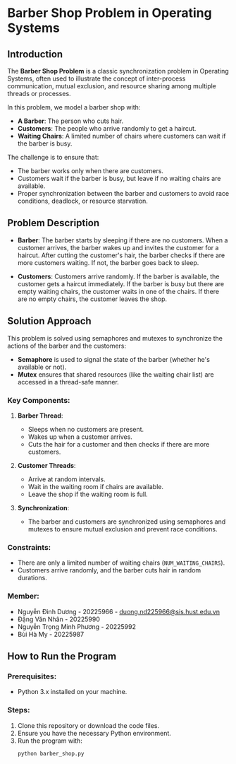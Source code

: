 # Barber Shop Problem in Operating Systems

## Introduction

The **Barber Shop Problem** is a classic synchronization problem in Operating Systems, often used to illustrate the concept of inter-process communication, mutual exclusion, and resource sharing among multiple threads or processes.

In this problem, we model a barber shop with:
- **A Barber**: The person who cuts hair.
- **Customers**: The people who arrive randomly to get a haircut.
- **Waiting Chairs**: A limited number of chairs where customers can wait if the barber is busy.

The challenge is to ensure that:
- The barber works only when there are customers.
- Customers wait if the barber is busy, but leave if no waiting chairs are available.
- Proper synchronization between the barber and customers to avoid race conditions, deadlock, or resource starvation.

## Problem Description

- **Barber**: The barber starts by sleeping if there are no customers. When a customer arrives, the barber wakes up and invites the customer for a haircut. After cutting the customer's hair, the barber checks if there are more customers waiting. If not, the barber goes back to sleep.
  
- **Customers**: Customers arrive randomly. If the barber is available, the customer gets a haircut immediately. If the barber is busy but there are empty waiting chairs, the customer waits in one of the chairs. If there are no empty chairs, the customer leaves the shop.

## Solution Approach

This problem is solved using semaphores and mutexes to synchronize the actions of the barber and the customers:
- **Semaphore** is used to signal the state of the barber (whether he's available or not).
- **Mutex** ensures that shared resources (like the waiting chair list) are accessed in a thread-safe manner.

### Key Components:
1. **Barber Thread**:
   - Sleeps when no customers are present.
   - Wakes up when a customer arrives.
   - Cuts the hair for a customer and then checks if there are more customers.

2. **Customer Threads**:
   - Arrive at random intervals.
   - Wait in the waiting room if chairs are available.
   - Leave the shop if the waiting room is full.

3. **Synchronization**:
   - The barber and customers are synchronized using semaphores and mutexes to ensure mutual exclusion and prevent race conditions.

### Constraints:
- There are only a limited number of waiting chairs (`NUM_WAITING_CHAIRS`).
- Customers arrive randomly, and the barber cuts hair in random durations.
### Member:
- Nguyễn Đình Dương - 20225966 - duong.nd225966@sis.hust.edu.vn
- Đặng Văn Nhân - 20225990
- Nguyễn Trọng Minh Phương - 20225992
- Bùi Hà My - 20225987
## How to Run the Program

### Prerequisites:
- Python 3.x installed on your machine.

### Steps:
1. Clone this repository or download the code files.
2. Ensure you have the necessary Python environment.
3. Run the program with:
   ```bash
   python barber_shop.py
